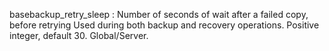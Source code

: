 basebackup_retry_sleep
:   Number of seconds of wait after a failed copy, before retrying
    Used during both backup and recovery operations.
    Positive integer, default 30. Global/Server.
